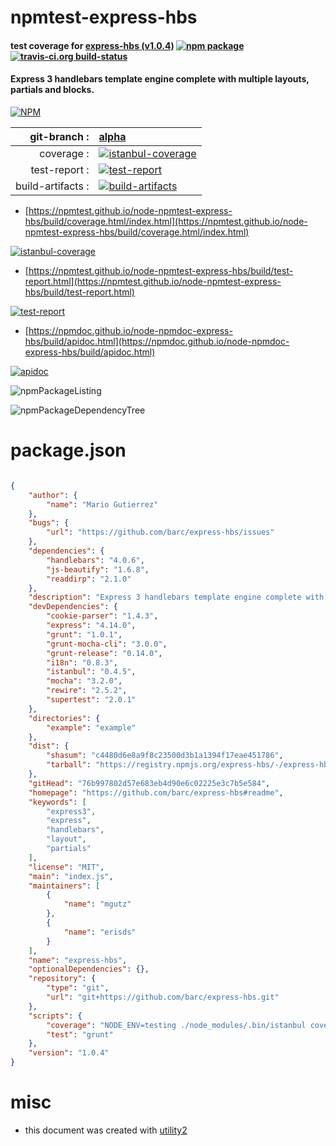 # npmtest-express-hbs

#### test coverage for  [express-hbs (v1.0.4)](https://github.com/barc/express-hbs#readme)  [![npm package](https://img.shields.io/npm/v/npmtest-express-hbs.svg?style=flat-square)](https://www.npmjs.org/package/npmtest-express-hbs) [![travis-ci.org build-status](https://api.travis-ci.org/npmtest/node-npmtest-express-hbs.svg)](https://travis-ci.org/npmtest/node-npmtest-express-hbs)

#### Express 3 handlebars template engine complete with multiple layouts, partials and blocks.

[![NPM](https://nodei.co/npm/express-hbs.png?downloads=true&downloadRank=true&stars=true)](https://www.npmjs.com/package/express-hbs)

| git-branch : | [alpha](https://github.com/npmtest/node-npmtest-express-hbs/tree/alpha)|
|--:|:--|
| coverage : | [![istanbul-coverage](https://npmtest.github.io/node-npmtest-express-hbs/build/coverage.badge.svg)](https://npmtest.github.io/node-npmtest-express-hbs/build/coverage.html/index.html)|
| test-report : | [![test-report](https://npmtest.github.io/node-npmtest-express-hbs/build/test-report.badge.svg)](https://npmtest.github.io/node-npmtest-express-hbs/build/test-report.html)|
| build-artifacts : | [![build-artifacts](https://npmtest.github.io/node-npmtest-express-hbs/glyphicons_144_folder_open.png)](https://github.com/npmtest/node-npmtest-express-hbs/tree/gh-pages/build)|

- [https://npmtest.github.io/node-npmtest-express-hbs/build/coverage.html/index.html](https://npmtest.github.io/node-npmtest-express-hbs/build/coverage.html/index.html)

[![istanbul-coverage](https://npmtest.github.io/node-npmtest-express-hbs/build/screenCapture.buildCi.browser.%252Ftmp%252Fbuild%252Fcoverage.lib.html.png)](https://npmtest.github.io/node-npmtest-express-hbs/build/coverage.html/index.html)

- [https://npmtest.github.io/node-npmtest-express-hbs/build/test-report.html](https://npmtest.github.io/node-npmtest-express-hbs/build/test-report.html)

[![test-report](https://npmtest.github.io/node-npmtest-express-hbs/build/screenCapture.buildCi.browser.%252Ftmp%252Fbuild%252Ftest-report.html.png)](https://npmtest.github.io/node-npmtest-express-hbs/build/test-report.html)

- [https://npmdoc.github.io/node-npmdoc-express-hbs/build/apidoc.html](https://npmdoc.github.io/node-npmdoc-express-hbs/build/apidoc.html)

[![apidoc](https://npmdoc.github.io/node-npmdoc-express-hbs/build/screenCapture.buildCi.browser.%252Ftmp%252Fbuild%252Fapidoc.html.png)](https://npmdoc.github.io/node-npmdoc-express-hbs/build/apidoc.html)

![npmPackageListing](https://npmtest.github.io/node-npmtest-express-hbs/build/screenCapture.npmPackageListing.svg)

![npmPackageDependencyTree](https://npmtest.github.io/node-npmtest-express-hbs/build/screenCapture.npmPackageDependencyTree.svg)



# package.json

```json

{
    "author": {
        "name": "Mario Gutierrez"
    },
    "bugs": {
        "url": "https://github.com/barc/express-hbs/issues"
    },
    "dependencies": {
        "handlebars": "4.0.6",
        "js-beautify": "1.6.8",
        "readdirp": "2.1.0"
    },
    "description": "Express 3 handlebars template engine complete with multiple layouts, partials and blocks.",
    "devDependencies": {
        "cookie-parser": "1.4.3",
        "express": "4.14.0",
        "grunt": "1.0.1",
        "grunt-mocha-cli": "3.0.0",
        "grunt-release": "0.14.0",
        "i18n": "0.8.3",
        "istanbul": "0.4.5",
        "mocha": "3.2.0",
        "rewire": "2.5.2",
        "supertest": "2.0.1"
    },
    "directories": {
        "example": "example"
    },
    "dist": {
        "shasum": "c4480d6e8a9f8c23500d3b1a1394f17eae451786",
        "tarball": "https://registry.npmjs.org/express-hbs/-/express-hbs-1.0.4.tgz"
    },
    "gitHead": "76b997802d57e683eb4d90e6c02225e3c7b5e584",
    "homepage": "https://github.com/barc/express-hbs#readme",
    "keywords": [
        "express3",
        "express",
        "handlebars",
        "layout",
        "partials"
    ],
    "license": "MIT",
    "main": "index.js",
    "maintainers": [
        {
            "name": "mgutz"
        },
        {
            "name": "erisds"
        }
    ],
    "name": "express-hbs",
    "optionalDependencies": {},
    "repository": {
        "type": "git",
        "url": "git+https://github.com/barc/express-hbs.git"
    },
    "scripts": {
        "coverage": "NODE_ENV=testing ./node_modules/.bin/istanbul cover --dir test/coverage -x 'example/**' ./node_modules/.bin/_mocha",
        "test": "grunt"
    },
    "version": "1.0.4"
}
```



# misc
- this document was created with [utility2](https://github.com/kaizhu256/node-utility2)

